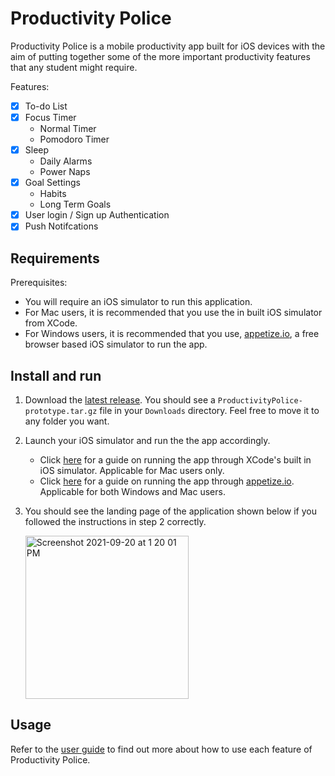 # Productivity Police

Productivity Police is a mobile productivity app built for iOS devices with the aim of putting together some of the more important 
productivity features that any student might require.

Features:
- [x] To-do List
- [x] Focus Timer
  * Normal Timer
  * Pomodoro Timer
- [x] Sleep
  * Daily Alarms
  * Power Naps
- [x] Goal Settings
  * Habits
  * Long Term Goals
- [x] User login / Sign up Authentication
- [x] Push Notifcations

## Requirements

Prerequisites: 
* You will require an iOS simulator to run this application.
* For Mac users, it is recommended that you use  the in built iOS simulator from XCode.
* For Windows users, it is recommended that you use, [appetize.io](https://appetize.io), a free browser based iOS simulator to run the app.

## Install and run

1. Download the [latest release](https://github.com/Javiier-pzk/Productivity-Police/releases/tag/v1.0). 
You should see a `ProductivityPolice-prototype.tar.gz` file in your `Downloads` directory. Feel free to move it to any folder you want.
2. Launch your iOS simulator and run the the app accordingly.
    * Click [here](https://drive.google.com/file/d/1RFxTApI8pwJo9EVXqKympwKQFJq4ttYF/view?usp=sharing) for a guide on running the app through XCode's built in iOS simulator. Applicable for Mac users only.
    * Click [here](https://drive.google.com/file/d/1jAob3wqFNWETLulDVPnDRuUENGXRMWU1/view?usp=sharing) for a guide on running the app through [appetize.io](https://appetize.io). Applicable for both Windows and Mac users.
3. You should see the landing page of the application shown below if you followed the instructions in step 2 correctly.

     <img width="261" alt="Screenshot 2021-09-20 at 1 20 01 PM" src="https://user-images.githubusercontent.com/85099754/133959932-3e55004a-f6c9-4013-8d2c-a3aedc016a85.png">

## Usage
Refer to the [user guide]() to find out more about how to use each feature of Productivity Police.

